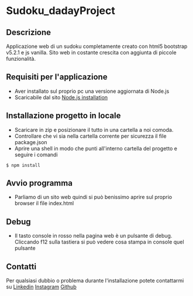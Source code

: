 # Sudoku_dadayProject
## Descrizione
Applicazione web di un sudoku completamente creato con html5 bootstrap v5.2.1 e js vanilla.
Sito web in costante crescita con aggiunta di piccole funzionalità.
## Requisiti per l'applicazione
- Aver installato sul proprio pc una versione aggiornata di Node.js
- Scaricabile dal sito [Node.js installation](https://nodejs.org/it/download)
## Installazione progetto in locale
- Scaricare in zip e posizionare il tutto in una cartella a noi comoda.
- Controllare che vi sia nella cartella corrente per sicurezza il file package.json
- Aprire una shell in modo che punti all'interno cartella del progetto e seguire i comandi
```  
$ npm install
```
## Avvio programma
- Parliamo di un sito web quindi si può benissimo aprire sul proprio browser il file index.html

## Debug 
- Il tasto console in rosso nella pagina web è un pulsante di debug. Cliccando f12 sulla tastiera si può vedere cosa stampa in console quel pulsante

## Contatti
Per qualsiasi dubbio o problema durante l'installazione potete contattarmi su 
[Linkedin](https://www.linkedin.com/in/mattia-daday-9485bb1b2/) [Instagram](https://www.instagram.com/bre_dadaynamo/) [Github](https://github.com/dadaynamo) 
  

